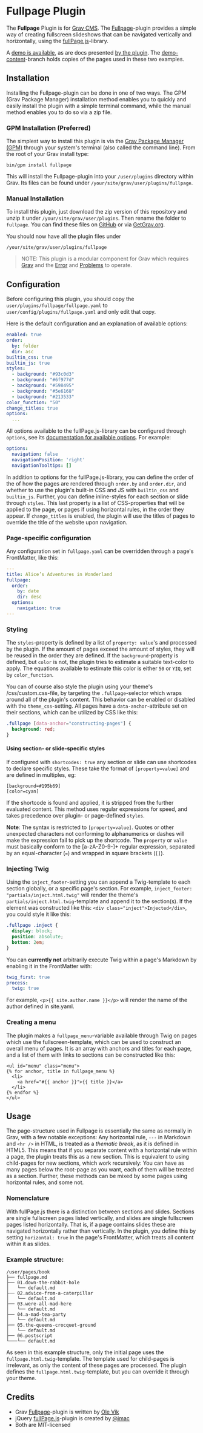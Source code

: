 # Fullpage Plugin

The **Fullpage** Plugin is for [Grav CMS](http://github.com/getgrav/grav). The [Fullpage](https://github.com/OleVik/grav-plugin-fullpage)-plugin provides a simple way of creating fullscreen slideshows that can be navigated vertically and horizontally, using the [fullPage.js](https://github.com/alvarotrigo/fullPage.js)-library.

A [demo is available](https://olevik.me/plugins/fullpage/book/), as are docs presented [by the plugin](https://olevik.me/plugins/fullpage/). The [demo-content](https://github.com/OleVik/grav-plugin-fullpage/tree/demo-content)-branch holds copies of the pages used in these two examples.

## Installation

Installing the Fullpage-plugin can be done in one of two ways. The GPM (Grav Package Manager) installation method enables you to quickly and easily install the plugin with a simple terminal command, while the manual method enables you to do so via a zip file.

### GPM Installation (Preferred)

The simplest way to install this plugin is via the [Grav Package Manager (GPM)](http://learn.getgrav.org/advanced/grav-gpm) through your system's terminal (also called the command line). From the root of your Grav install type:

    bin/gpm install fullpage

This will install the Fullpage-plugin into your `/user/plugins` directory within Grav. Its files can be found under `/your/site/grav/user/plugins/fullpage`.

### Manual Installation

To install this plugin, just download the zip version of this repository and unzip it under `/your/site/grav/user/plugins`. Then rename the folder to `fullpage`. You can find these files on [GitHub](https://github.com/ole-vik/grav-plugin-fullpage) or via [GetGrav.org](http://getgrav.org/downloads/plugins#extras).

You should now have all the plugin files under

    /your/site/grav/user/plugins/fullpage
	
> NOTE: This plugin is a modular component for Grav which requires [Grav](http://github.com/getgrav/grav) and the [Error](https://github.com/getgrav/grav-plugin-error) and [Problems](https://github.com/getgrav/grav-plugin-problems) to operate.

## Configuration

Before configuring this plugin, you should copy the `user/plugins/fullpage/fullpage.yaml` to `user/config/plugins/fullpage.yaml` and only edit that copy.

Here is the default configuration and an explanation of available options:

```yaml
enabled: true
order:
  by: folder
  dir: asc
builtin_css: true
builtin_js: true
styles:
  - background: "#93c0d3"
  - background: "#6f977d"
  - background: "#598495"
  - background: "#5e6168"
  - background: "#213533"
color_function: "50"
change_titles: true
options:
  ...
```

All options available to the fullPage.js-library can be configured through `options`, see its [documentation for available options](https://github.com/alvarotrigo/fullPage.js#options). For example:

```yaml
options:
  navigation: false
  navigationPosition: 'right'
  navigationTooltips: []
```

In addition to options for the fullPage.js-library, you can define the order of the of how the pages are rendered through `order.by` and `order.dir`, and whether to use the plugin's built-in CSS and JS with `builtin_css` and `builtin_js`. Further, you can define inline-styles for each section or slide through `styles`. This last property is a list of CSS-properties that will be applied to the page, or pages if using horizontal rules, in the order they appear. If `change_titles` is enabled, the plugin will use the titles of pages to override the title of the website upon navigation.

### Page-specific configuration

Any configuration set in `fullpage.yaml` can be overridden through a page's FrontMatter, like this:

```yaml
---
title: Alice’s Adventures in Wonderland
fullpage:
  order:
    by: date
    dir: desc
  options:
    navigation: true
---
```

### Styling

The `styles`-property is defined by a list of `property: value`'s and processed by the plugin. If the amount of pages exceed the amount of styles, they will be reused in the order they are defined. If the `background`-property is defined, but `color` is not, the plugin tries to estimate a suitable text-color to apply. The equations available to estimate this color is either `50` or `YIQ`, set by `color_function`.

You can of course also style the plugin using your theme's /css/custom.css-file, by targeting the `.fullpage`-selector which wraps around all of the plugin's content. This behavior can be enabled or disabled with the `theme_css`-setting. All pages have a `data-anchor`-attribute set on their sections, which can be utilized by CSS like this:

```css
.fullpage [data-anchor="constructing-pages"] {
  background: red;
}
```

#### Using section- or slide-specific styles

If configured with `shortcodes: true` any section or slide can use shortcodes to declare specific styles. These take the format of `[property=value]` and are defined in multiples, eg:

```
[background=#195b69]
[color=cyan]
```

If the shortcode is found and applied, it is stripped from the further evaluated content. This method uses regular expressions for speed, and takes precedence over plugin- or page-defined `styles`.

**Note**: The syntax is restricted to `[property=value]`. Quotes or other unexpected characters not conforming to alphanumerics or dashes will make the expression fail to pick up the shortcode. The `property` or `value` must basically conform to the [a-zA-Z0-9-]+ regular expression, separated by an equal-character (`=`) and wrapped in square brackets (`[]`).

### Injecting Twig

Using the `inject_footer`-setting you can append a Twig-template to each section globally, or a specific page's section. For example, `inject_footer: "partials/inject.html.twig"` will render the theme's `partials/inject.html.twig`-template and append it to the section(s). If the element was constructed like this: `<div class="inject">Injected</div>`, you could style it like this:

```css
.fullpage .inject {
  display: block;
  position: absolute;
  bottom: 2em;
}
```

You can **currently not** arbitrarily execute Twig within a page's Markdown by enabling it in the FrontMatter with:

```yaml
twig_first: true
process:
  twig: true
```

For example, `<p>{{ site.author.name }}</p>` will render the name of the author defined in site.yaml.

### Creating a menu

The plugin makes a `fullpage_menu`-variable available through Twig on pages which use the fullscreen-template, which can be used to construct an overall menu of pages. It is an array with anchors and titles for each page, and a list of them with links to sections can be constructed like this:

```
<ul id="menu" class="menu">
{% for anchor, title in fullpage_menu %}
  <li>
    <a href="#{{ anchor }}">{{ title }}</a>
  </li>
{% endfor %}
</ul>
```

## Usage

The page-structure used in Fullpage is essentially the same as normally in Grav, with a few notable exceptions: Any horizontal rule, `---` in Markdown and `<hr />` in HTML, is treated as a _thematic break_, as it is defined in HTML5. This means that if you separate content with a horizontal rule within a page, the plugin treats this as a new section. This is equivalent to using child-pages for new sections, which work recursively: You can have as many pages below the root-page as you want, each of them will be treated as a section. Further, these methods can be mixed by some pages using horizontal rules, and some not.

### Nomenclature

With fullPage.js there is a distinction between sections and slides. Sections are single fullscreen pages listed vertically, and slides are single fullscreen pages listed horizontally. That is, if a page contains slides these are navigated horizontally rather than vertically. In the plugin, you define this by setting `horizontal: true` in the page's FrontMatter, which treats all content within it as slides.

### Example structure:

```
/user/pages/book
├── fullpage.md
├── 01.down-the-rabbit-hole
│   └── default.md
├── 02.advice-from-a-caterpillar
│   └── default.md
├── 03.were-all-mad-here
│   └── default.md
├── 04.a-mad-tea-party
│   └── default.md
├── 05.the-queens-crocquet-ground
│   └── default.md
├── 06.postscript
└───└── default.md
```

As seen in this example structure, only the initial page uses the `fullpage.html.twig`-template. The template used for child-pages is irrelevant, as only the content of these pages are processed. The plugin defines the `fullpage.html.twig`-template, but you can override it through your theme.

## Credits

- Grav [Fullpage](https://github.com/OleVik/grav-plugin-fullpage)-plugin is written by [Ole Vik](https://github.com/OleVik)
- jQuery [fullPage.js](https://github.com/alvarotrigo/fullPage.js)-plugin is created by [@imac](https://twitter.com/imac2)
- Both are MIT-licensed

